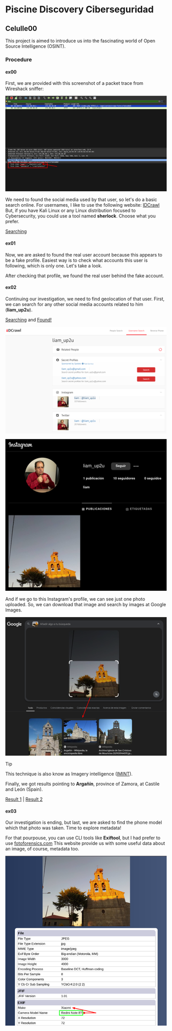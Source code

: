 # Piscine Discovery Ciberseguridad

## Celulle00

This project is aimed to introduce us into the fascinating world of Open Source Intelligence (OSINT).

### Procedure

#### ex00

First, we are provided with this screenshot of a packet trace from Wireshack sniffer:

![Packet Trace from Wireshack](/.assets/packet_trace.png)

We need to found the social media used by that user, so let's do a basic search online.
For usernames, I like to use the following website: [IDCrawl](https://www.idcrawl.com)
But, if you have Kali Linux or any Linux distribution focused to Cybersecurity,
you could use a tool named **sherlock**. Choose what you prefer.

[Searching](https://www.idcrawl.com/u/ihatetetris42)

<!-- link to image for X reference -->

#### ex01

Now, we are asked to found the real user account because this appears to be a fake profile.
Easiest way is to check what accounts this user is following, which is only one. Let's take a look.

<!-- insert image to following users -->

After checking that profile, we found the real user behind the fake account.

<!-- inser image to header of X account -->

#### ex02

Continuing our investigation, we need to find geolocation of that user.
First, we can search for any other social media accounts related to him (**liam_up2u**).

[Searching](https://www.idcrawl.com/u/liam_up2u) and [Found!](https://www.instagram.com/liam_up2u/)

![IDCrawl for Liam](/.assets/liam_idcrawl.png)

![Liam's Instagram Profile](/.assets/liam_ig.png)

And if we go to this Instagram's profile, we can see just one photo uploaded.
So, we can download that image and search by images at Google Images.

![Liam's Location](/.assets/liam_location.png)

> [!TIP]
> This technique is also know as Imagery intelligence ([IMINT](https://en.wikipedia.org/wiki/Imagery_intelligence)).

Finally, we got results pointing to **Argañín**, province of Zamora, at Castile and León (Spain).

[Result 1](https://es.wikipedia.org/wiki/Arga%C3%B1%C3%ADn) | [Result 2](https://pueblosdesayago.com/2020/10/25/la-iglesia-de-la-natividad-de-la-virgen-de-arganin/)

#### ex03

Our investigation is ending, but last, we are asked to find the phone model
which that photo was taken. Time to explore metadata!

For that pourpouse, you can use CLI tools like **Exiftool**, but I had prefer to use [fotoforensics.com](https://fotoforensics.com)
This website provide us with some useful data about an image, of course, metadata too.

![Image Metadata](/.assets/fotoforensics_tool.png)

